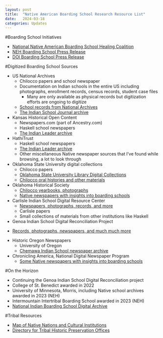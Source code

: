 ```yaml
---
layout: post
title:  "Native American Boarding School Research Resource List"
date:   2024-03-18
categories: Updates
---
```


#Boarding School Initiatives
- [National Native American Boarding School Healing Coalition](https://boardingschoolhealing.org/)
- [NEH Boarding School Press Release](https://www.neh.gov/news/doi-neh-partner-preserve-federal-indian-boarding-school-oral-history-and-records)
- [DOI Boarding School Press Release](https://www.doi.gov/pressreleases/interior-department-launches-effort-preserve-federal-indian-boarding-school-oral)

#Digitized Boarding School Sources
- US National Archives
  * Chilocco papers and school newspaper
  * Documentation on Indian schools in the entire US including photographs, enrollment records, census records, student case files
    * Many are only available as physical records but digitization efforts are ongoing to digitize
  * [School records from National Archives](https://www.archives.gov/research/native-americans/schools/school-records-more)
  * [The Indian School Journal archive](https://catalog.archives.gov/search-within/1105265)
- Kansas Historical Open Content
  * Newspapers.com (part of Ancestry.com)
  * Haskell school newspapers
  * [The Indian Leader archive](https://kansashistoricalopencontent.newspapers.com/paper/the-indian-leader/10982/?tab=browse&browseUrl=%2F%2F%2F%2F%2F%2F%2Funited-states%2Fkansas%2Flawrence%2Fthe-indian-leader_10982%2F1921%2F06%2F03)
- HathiTrust
  * Haskell school newspapers
  * [The Indian Leader archive](https://catalog.hathitrust.org/Record/006829703?type%5B%5D=title&lookfor%5B%5D=The%20Indian%20leader&ft=ft#viewability)
  * Other miscellaneous Native newspaper sources that I’ve found while browsing, a lot to look through 
- Oklahoma State University digital collections
  * Chilocco papers
  * [Oklahoma State University Library Digital Collections](https://cdm17279.contentdm.oclc.org/)
  * [Chilocco oral histories and other materials](https://cdm17279.contentdm.oclc.org/digital/search/collection/p17279coll5!p17279coll12!Chilocco/searchterm/chilocco%20indian%20agricultural%20school/field/subjec/mode/exact/conn/and)
- Oklahoma Historical Society
  * [Chilocco yearbooks, photographs](https://www.okhistory.org/research/chiloccosearch)
  * [Native newspapers with insights into boarding schools](https://www.okhistory.org/research/newsplist?group=American%20Indian)
- Carlisle Indian School Digital Resource Center
  * [Newspapers, photographs, records, and more](https://carlisleindian.dickinson.edu/)
  * Carlisle papers
  * Small collections of materials from other institutions like Haskell
-	Genoa Indian School Digital Reconciliation Project
  * [Records, photographs, newspapers, and much much more](https://genoaindiansachool.org/)
- Historic Oregon Newspapers 
  * University of Oregon 
  * [Chemawa Indian School newspaper archive](https://oregonnews.uoregon.edu/lccn/2003238611/)
- Chronicling America, National Digital Newspaper Program
  * [Some Native newspapers with insights into boarding schools](https://chroniclingamerica.loc.gov/)

#On the Horizon
- Continuing the Genoa Indian School Digital Reconciliation project
- College of St. Benedict awarded in 2022
- University of Minnesota, Morris, including Native school archives awarded in 2023 (NEH)
- Intermountain Intertribal Boarding School awarded in 2023 (NEH)
- [National Indian Boarding School Digital Archive](https://nibsda.elevator.umn.edu/)

#Tribal Resources
- [Map of Native Nations and Cultural Institutions](https://www.atalm.org/locations-of-north-american-native-nations-and-cultural-institutions/)
- [Directory for Tribal Historic Preservation Offices](https://grantsdev.cr.nps.gov/THPO_Review/index.cfm)

